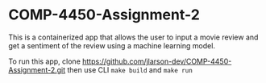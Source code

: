 # COMP-4450-Assignment-2

This is a containerized app that allows the user to input a movie review and get a sentiment of the review using a machine learning model.

To run this app, clone https://github.com/jlarson-dev/COMP-4450-Assignment-2.git then use CLI `make build` and `make run`